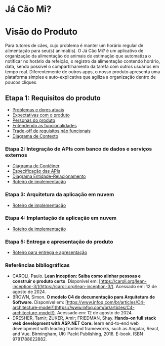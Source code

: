 <!--
> Para identificar o produto a ser construído, atribua um nome a ele da seguinte forma:
> imagine o produto em uma caixa e determine qual nome estaria escrito nela.
-->
# Já Cão Mi?

# Visão do Produto
<!--
> Uma visão clara do produto é fundamental para definir o alicerce do seu negócio. Essa visão deve expressar o valor central que sua empresa oferece, comunicando-o de forma clara e envolvente aos seus clientes. Utilize o modelo a seguir para construir a visão do seu produto:

> Para [o nome do cliente final], cujo [o problema que precisa ser resolvido]. O [o nome do produto] é [a categoria do produto] que [o benefício-chave, razão para adquiri-lo]. Diferentemente de [alternativa da concorrência], o nosso produto [a diferença-chave].

Para freelancers que trabalham em diversos projetos, cujo o problema é organizar a cobrança de seus serviços e emitir notas fiscais eletrônicas de forma eficiente e com segurança. O ToDoZ é um software de registro de horas trabalhadas em tarefas executadas em projetos para clientes que automatiza a criação de relatórios de cobrança detalhados, facilitando a aprovação do cliente e a emissão da nota fiscal eletrônica com simplicidade, e reduzindo a possibilidade de erros. Diferentemente de outras soluções no mercado, que utilizam diversas ferramentas como planilhas e agendas eletrônicas, o ToDoZ centraliza todo o processo em uma única plataforma, otimizando o fluxo de trabalho diário do freelancer, economizando tempo precioso.
-->

Para tutores de cães, cujo problema é manter um horário regular de alimentação para seu(s) animal(is). O Já Cão Mi? é um aplicativo de organização da alimentação de animais de estimação que automatiza o notificar no horário da refeição, o registro da alimentação contendo horário, data, sendo possível o compartilhamento da tarefa com outros usuários em tempo real. Diferentemente de outros apps, o nosso produto apresenta uma plataforma simples e auto-explicativa que agiliza a organização dentro de poucos cliques.

## Etapa 1: Requisitos do produto

- [Problemas e dores atuais](docs/problemas.md)
- [Expectativas com o produto](docs/expectativas.md)
- [Personas do produto](docs/personas.md)
- [Entendendo as funcionalidades](docs/funcionalidades.md)
- [Trade-off de requisitos não funcionais](docs/tradeoffs.md)
- [Diagrama de Contexto](docs/diagrama-de-contexto.md)

### Etapa 2: Integração de APIs com banco de dados e serviços externos

- [Diagrama de Contêiner](docs/diagrama-de-conteiner.md)
- [Especificação das APIs](docs/apis.md)
- [Diagrama Entidade-Relacionamento](docs/projeto-do-banco-de-dados.md)
- [Roteiro de implementação](docs/roteiro-de-implementacao-etapa-2.md)

### Etapa 3: Arquitetura da aplicação em nuvem

- [Roteiro de implementação](docs/roteiro-de-implementacao-etapa-3.md)

### Etapa 4: Implantação da aplicação em nuvem

- [Roteiro de implementação](docs/roteiro-de-implementacao.md)

### Etapa 5: Entrega e apresentação do produto

- [Roteiro para entrega e apresentação](docs/roteiro-de-entrega-e-apresentacao.md)

### Referências bibliográficas

- CAROLI, Paulo. **Lean Inception: Saiba como alinhar pessoas e construir o produto certo**. Disponível em: [https://caroli.org/lean-inception-3/](https://caroli.org/lean-inception-3/). Acessado em: 12 de agosto de 2024.
- BROWN, Simon. **O modelo C4 de documentação para Arquitetura de Software**. Disponível em: [https://www.infoq.com/br/articles/C4-architecture-model/](https://www.infoq.com/br/articles/C4-architecture-model/). Acessado em: 12 de agosto de 2024.
- DRESHER, Tamir; ZUKER, Amir; FRIEDMAN, Shay. **Hands-on full stack web development with ASP.NET Core:** learn end-to-end web development with leading frontend frameworks, such as Angular, React, and Vue. Birmingham, UK: Packt Publishing, 2018. E-book. ISBN 9781788622882.
